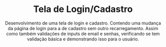 <h1 align="center" id="title">Tela de Login/Cadastro</h1>
<p align="center" class="description">Desenvolvimento de uma tela de login e cadastro. Contendo uma mudança da página de login para a de cadastro sem outro recarregamento. Assim como também validações de inputs de email e senhas, verificando se tem validação básica e demonstrando isso para o usuário.</p>